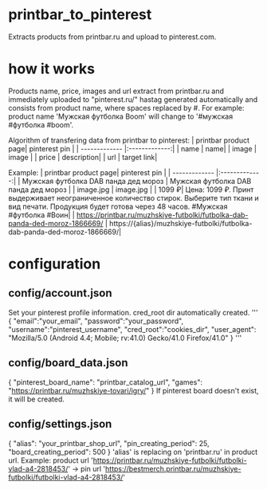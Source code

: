 # printbar_to_pinterest
Extracts products from printbar.ru and upload to pinterest.com.
# how it works
Products name, price, images and url extract from printbar.ru and immediately uploaded to "pinterest.ru/"
hastag generated automatically and consists from product name, where spaces replaced by #. 
For example: product name 'Мужская футболка Boom' will change to '#мужская #футболка #boom'.

Algorithm of transfering data from printbar to pinterest:
| printbar product page| pinterest pin |
| ------------- |:-------------:| 
| name | name|
| image | image |
| price | description|
| url | target link|

Example:
| printbar product page| pinterest pin |
| ------------- |:-------------:| 
| Мужская футболка DAB панда дед мороз | Мужская футболка DAB панда дед мороз |
| image.jpg | image.jpg |
| 1099 ₽| Цена: 1099 ₽. Принт выдерживает неограниченное количество стирок. Выберите тип ткани и вид печати. Продукция будет готова через 48 часов. #Мужская #футболка #Воин|
| https://printbar.ru/muzhskiye-futbolki/futbolka-dab-panda-ded-moroz-1866669/ | https://{alias}/muzhskiye-futbolki/futbolka-dab-panda-ded-moroz-1866669/|
# configuration
## config/account.json
Set your pinterest profile information. cred_root dir automatically created.
'''
{
    "email":"your_email",
    "password":"your_password",
    "username":"pinterest_username",
    "cred_root":"cookies_dir",
    "user_agent": "Mozilla/5.0 (Android 4.4; Mobile; rv:41.0) Gecko/41.0 Firefox/41.0"
}
'''
## config/board_data.json
{
    "pinterest_board_name": "printbar_catalog_url",
    "games": "https://printbar.ru/muzhskiye-tovari/igry/"
}
If pinterest board doesn't exist, it will be created.
## config/settings.json
{
    "alias": "your_printbar_shop_url",
    "pin_creating_period": 25,
    "board_creating_period": 500
}
'alias' is replacing on 'printbar.ru' in product url. 
Example:
product url 'https://printbar.ru/muzhskiye-futbolki/futbolki-vlad-a4-2818453/' -> pin url 'https://bestmerch.printbar.ru/muzhskiye-futbolki/futbolki-vlad-a4-2818453/'
